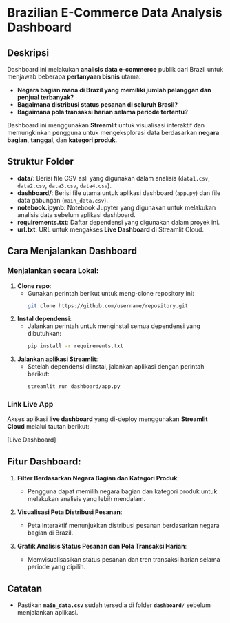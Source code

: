 # Brazilian E-Commerce Data Analysis Dashboard

## Deskripsi
Dashboard ini melakukan **analisis data e-commerce** publik dari Brazil untuk menjawab beberapa **pertanyaan bisnis** utama:

- **Negara bagian mana di Brazil yang memiliki jumlah pelanggan dan penjual terbanyak?**
- **Bagaimana distribusi status pesanan di seluruh Brasil?**
- **Bagaimana pola transaksi harian selama periode tertentu?**

Dashboard ini menggunakan **Streamlit** untuk visualisasi interaktif dan memungkinkan pengguna untuk mengeksplorasi data berdasarkan **negara bagian**, **tanggal**, dan **kategori produk**.

## Struktur Folder
- **data/**: Berisi file CSV asli yang digunakan dalam analisis (`data1.csv`, `data2.csv`, `data3.csv`, `data4.csv`).
- **dashboard/**: Berisi file utama untuk aplikasi dashboard (`app.py`) dan file data gabungan (`main_data.csv`).
- **notebook.ipynb**: Notebook Jupyter yang digunakan untuk melakukan analisis data sebelum aplikasi dashboard.
- **requirements.txt**: Daftar dependensi yang digunakan dalam proyek ini.
- **url.txt**: URL untuk mengakses **Live Dashboard** di Streamlit Cloud.

## Cara Menjalankan Dashboard

### Menjalankan secara Lokal:
1. **Clone repo**:
   - Gunakan perintah berikut untuk meng-clone repository ini:
     ```bash
     git clone https://github.com/username/repository.git
     ```
2. **Instal dependensi**:
   - Jalankan perintah untuk menginstal semua dependensi yang dibutuhkan:
     ```bash
     pip install -r requirements.txt
     ```
3. **Jalankan aplikasi Streamlit**:
   - Setelah dependensi diinstal, jalankan aplikasi dengan perintah berikut:
     ```bash
     streamlit run dashboard/app.py
     ```

### Link Live App
Akses aplikasi **live dashboard** yang di-deploy menggunakan **Streamlit Cloud** melalui tautan berikut:

[Live Dashboard]
## Fitur Dashboard:
1. **Filter Berdasarkan Negara Bagian dan Kategori Produk**: 
   - Pengguna dapat memilih negara bagian dan kategori produk untuk melakukan analisis yang lebih mendalam.
   
2. **Visualisasi Peta Distribusi Pesanan**: 
   - Peta interaktif menunjukkan distribusi pesanan berdasarkan negara bagian di Brazil.

3. **Grafik Analisis Status Pesanan dan Pola Transaksi Harian**: 
   - Memvisualisasikan status pesanan dan tren transaksi harian selama periode yang dipilih.

## Catatan
- Pastikan **`main_data.csv`** sudah tersedia di folder **`dashboard/`** sebelum menjalankan aplikasi.
